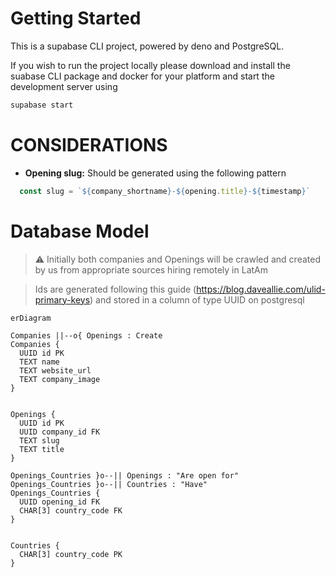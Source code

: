 # Getting Started

This is a supabase CLI project, powered by deno and PostgreSQL. 

If you wish to run the project locally please download and install the suabase CLI package and docker for your platform and start the development server using 

```bash
supabase start
```

# CONSIDERATIONS

- __Opening slug:__ Should be generated using the following pattern
```javascript
  const slug = `${company_shortname}-${opening.title}-${timestamp}`
```

# Database Model

> :warning: Initially both companies and Openings will be crawled and created by us from appropriate sources hiring remotely in LatAm

> Ids are generated following this guide (https://blog.daveallie.com/ulid-primary-keys) and stored in a column of type UUID on postgresql



```mermaid
erDiagram

Companies ||--o{ Openings : Create
Companies {
  UUID id PK
  TEXT name
  TEXT website_url
  TEXT company_image
}


Openings {
  UUID id PK
  UUID company_id FK
  TEXT slug
  TEXT title
}

Openings_Countries }o--|| Openings : "Are open for"
Openings_Countries }o--|| Countries : "Have"
Openings_Countries {
  UUID opening_id FK
  CHAR[3] country_code FK
}


Countries {
  CHAR[3] country_code PK
}


```